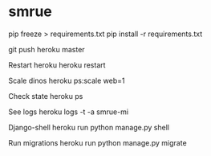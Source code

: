 # smrue

pip freeze > requirements.txt
pip install -r requirements.txt

git push heroku master

Restart heroku
heroku restart

Scale dinos
heroku ps:scale web=1

Check state
heroku ps

See logs
heroku logs -t -a smrue-mi

Django-shell
heroku run python manage.py shell

Run migrations
heroku run python manage.py migrate